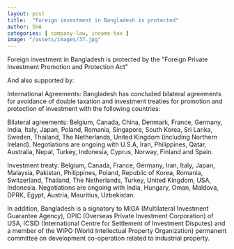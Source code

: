 ```yaml
---
layout: post
title:  "Foreign investment in Bangladesh is protected"
author: SHA
categories: [ company-law, income-tax ]
image: "/assets/images/37.jpg"
---
```


Foreign investment in Bangladesh is protected by the "Foreign Private Investment Promotion and Protection Act"

And also supported by:

International Agreements: Bangladesh has concluded bilateral agreements for avoidance of double taxation and investment treaties for promotion and protection of investment with the following countries:

Bilateral agreements: Belgium, Canada, China, Denmark, France, Germany, India, Italy, Japan, Poland, Romania, Singapore, South Korea, Sri Lanka, Sweden, Thailand, The Netherlands, United Kingdom (including Northern Ireland). Negotiations are ongoing with U.S.A, Iran, Philippines, Qatar, Australia, Nepal, Turkey, Indonesia, Cyprus, Norway, Finland and Spain.

Investment treaty: Belgium, Canada, France, Germany, Iran, Italy, Japan, Malaysia, Pakistan, Philippines, Poland, Republic of Korea, Romania, Switzerland, Thailand, The Netherlands, Turkey, United Kingdom, USA, Indonesia. Negotiations are ongoing with India, Hungary, Oman, Maldova, DPRK, Egypt, Austria, Mauritius, Uzbekistan.

In addition, Bangladesh is a signatory to MIGA (Multilateral Investment Guarantee Agency), OPIC (Overseas Private Investment Corporation) of USA, ICSID (International Centre for Settlement of Investment Disputes) and a member of the WIPO (World Intellectual Property Organization) permanent committee on development co-operation related to industrial property.

